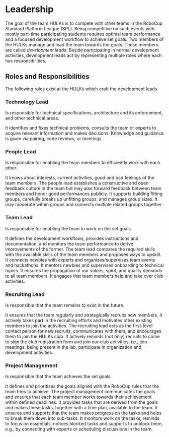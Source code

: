 # Leadership

The goal of the team HULKs is to compete with other teams in the RoboCup Standard Platform League (SPL).
Being competitive on such events with mostly part-time participating students requires optimal team performance and a focused development workflow to achieve set goals.
Two members of the HULKs manage and lead the team towards the goals.
These members are called *development leads*.
Beside participating in normal development activities, development leads act by representing multiple roles where each has responsibilities.

## Roles and Responsibilities

The following roles exist at the HULKs which craft the development leads.

### Technology Lead

Is responsible for technical specifications, architecture and its enforcement, and other technical areas.

It identifies and fixes technical problems, consults the team or experts to acquire relevant information and makes decisions.
Knowledge and guidance is given via pairing, code reviews, or meetings.

### People Lead

Is responsible for enabling the team members to efficiently work with each other.

It knows about interests, current activities, good and bad feelings of the team members.
The people lead establishes a constructive and open feedback culture in the team but may also forward feedback between team members and honor good performances publicly.
It supports building fitting groups, carefully breaks up unfitting groups, and manages group sizes.
It may moderate within groups and connects multiple related groups together.

### Team Lead

Is responsible for enabling the team to work on the set goals.

It defines the development workflows, provides instructions and documentation, and monitors the team performance to derive improvements of the former.
The team lead compares the required skills with the available skills of the team members and proposes ways to upskill.
It connects newbies with experts and organizes/supervises team events and hackathons.
It mentors newbies and supervises onboarding to technical topics.
It ensures the propagation of our values, spirit, and quality demands to all team members.
It engages that team members help and take over club activities.

### Recruiting Lead

Is responsible that the team remains to exist in the future.

It ensures that the team regularly and strategically recruits new members.
It actively takes part in the recruiting efforts and motivates other existing members to join the activities.
The recruiting lead acts as the first-level contact person for new recruits, communicates with them, and encourages them to join the HULKs club.
It actively reminds (not only) recruits to come to sign the club registration form and join our club activities, i.e., join meetings, being present in the lab, participate in organization and development activities.

### Project Management

Is responsible that the team achieves the set goals.

It defines and prioritizes the goals aligned with the RoboCup rules that the team tries to achieve.
The project management communicates the goals and ensures that each team member works towards their achievement within defined deadlines.
It provides tasks that are derived from the goals and makes these tasks, together with a time plan, available to the team.
It ensures and supports that the team makes progress on the tasks and helps to break them down into sub-tasks.
It monitors work on the tasks, reminds to focus on essentials, notices blocked tasks and supports to unblock them, e.g., by connecting with experts or scheduling discussions in the team.
